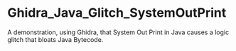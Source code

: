 # Ghidra_Java_Glitch_SystemOutPrint
A demonstration, using Ghidra, that System Out Print in Java causes a logic glitch that bloats Java Bytecode. 
